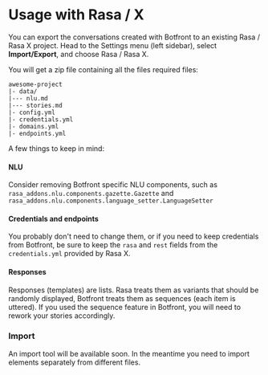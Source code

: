 # Usage with Rasa / X

You can export the conversations created with Botfront to an existing Rasa / Rasa X project.
Head to the Settings menu (left sidebar), select **Import/Export**, and choose Rasa / Rasa X.

You will get a zip file containing all the files required files:

```
awesome-project
|- data/
|--- nlu.md
|--- stories.md
|- config.yml
|- credentials.yml
|- domains.yml
|- endpoints.yml
```

A few things to keep in mind:

#### NLU

Consider removing Botfront specific NLU components, such as `rasa_addons.nlu.components.gazette.Gazette` and `rasa_addons.nlu.components.language_setter.LanguageSetter`

#### Credentials and endpoints

You probably don't need to change them, or if you need to keep credentials from Botfront, be sure to keep the `rasa` and `rest` fields from the `credentials.yml` provided by Rasa X.

#### Responses

Responses (templates) are lists. Rasa treats them as variants that should be randomly displayed, Botfront treats them as sequences (each item is uttered). If you used the sequence feature in Botfront, you will need to rework your stories accordingly.

### Import

An import tool will be available soon. In the meantime you need to import elements separately from different files.
